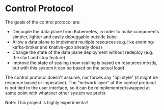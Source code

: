 # Control Protocol

The goals of the control protocol are:

* Decouple the data plane from Kubernetes, in order to make components simpler, lighter and easily debuggable outside kube
* Allow a data plane to implement multiple resources (e.g. like eventing-kafka-broker and knative-gcp already does)
* Change the state of the data plane deployment without redeploy (e.g. the start and stop feature)
* Improve the state of scaling (now scaling is based on resources mostly, but with this system it can be based on the actual load)

The control protocol doesn't assume, nor forces any "api style" (it might be resource based or imperative). 
The "network layer" of the control protocol is not tied to the user interface, so it can be reimplemented/swapped at some point with whatever other system we prefer.

Note: This project is highly experimental!
